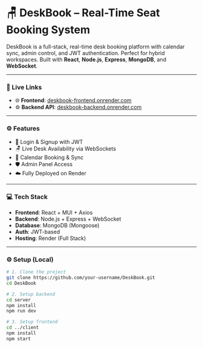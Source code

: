 # 🪑 DeskBook – Real-Time Seat Booking System

DeskBook is a full-stack, real-time desk booking platform with calendar sync, admin control, and JWT authentication. Perfect for hybrid workspaces. Built with **React**, **Node.js**, **Express**, **MongoDB**, and **WebSocket**.

---

### 🚀 Live Links

- 🌐 **Frontend**: [deskbook-frontend.onrender.com](https://deskbook-frontend.onrender.com)
- ⚙️ **Backend API**: [deskbook-backend.onrender.com](https://deskbook-backend.onrender.com)

---

### ⚙️ Features

- 🔐 Login & Signup with JWT
- 🪑 Live Desk Availability via WebSockets
- 📆 Calendar Booking & Sync
- 🛡️ Admin Panel Access
- ☁️ Fully Deployed on Render

---

### 💻 Tech Stack

- **Frontend**: React + MUI + Axios
- **Backend**: Node.js + Express + WebSocket
- **Database**: MongoDB (Mongoose)
- **Auth**: JWT-based
- **Hosting**: Render (Full Stack)

---

### ⚙️ Setup (Local)

```bash
# 1. Clone the project
git clone https://github.com/your-username/DeskBook.git
cd DeskBook

# 2. Setup backend
cd server
npm install
npm run dev

# 3. Setup frontend
cd ../client
npm install
npm start
